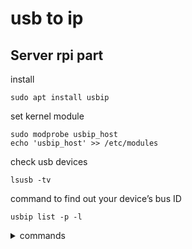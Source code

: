 # usb to ip 

## Server rpi part
install 
```
sudo apt install usbip
```

set kernel module 
```
sudo modprobe usbip_host
echo 'usbip_host' >> /etc/modules
```
check usb devices
```
lsusb -tv
```
command to find out your device’s bus ID
```
usbip list -p -l
```
<details>
  <summary>commands </summary>
  ```
pi@raspberrypi:~ $ lsusb -tv
/:  Bus 01.Port 1: Dev 1, Class=root_hub, Driver=dwc2/1p, 480M
    ID 1d6b:0002 Linux Foundation 2.0 root hub
    |__ Port 1: Dev 2, If 0, Class=Hub, Driver=hub/4p, 480M
        ID 0424:2514 Microchip Technology, Inc. (formerly SMSC) USB 2.0 Hub
        |__ Port 1: Dev 3, If 0, Class=Hub, Driver=hub/3p, 480M
            ID 0424:2514 Microchip Technology, Inc. (formerly SMSC) USB 2.0 Hub
            |__ Port 1: Dev 4, If 0, Class=Vendor Specific Class, Driver=lan78xx, 480M
                ID 0424:7800 Microchip Technology, Inc. (formerly SMSC) 
        |__ Port 3: Dev 5, If 0, Class=Vendor Specific Class, Driver=, 12M
            ID 1a86:5512 QinHeng Electronics CH341 in EPP/MEM/I2C mode, EPP/I2C adapter
pi@raspberrypi:~ $ usbip list -p -l
busid=1-1.1.1#usbid=0424:7800#
busid=1-1.3#usbid=1a86:5512#
pi@raspberrypi:~ $ sudo usbip bind --busid=1-1.3
usbip: info: bind device on busid 1-1.3: complete

```
</details>

run share usb 
```
sudo usbipd
```
<details>
  <summary>sudo usbipd </summary>
```
pi@raspberrypi:~ $ sudo usbipd
usbipd: info: starting usbipd (usbip-utils 2.0)
usbipd: info: listening on 0.0.0.0:3240
usbipd: info: listening on :::3240

```
</details>

## Client ubuntu

install
```
sudo apt install linux-tools-5.19.0-42-generic
```

run client 
```
sudo usbip attach -r 10.77.47.49 -b 1-1.3
```
<details>
  <summary>lsusb -tv </summary>
  ```
rustam@nb-ubuntu-02:~/sh_scripts/docker_usb$ lsusb -tv
/:  Bus 06.Port 1: Dev 1, Class=root_hub, Driver=vhci_hcd/8p, 5000M
    ID 1d6b:0003 Linux Foundation 3.0 root hub
/:  Bus 05.Port 1: Dev 1, Class=root_hub, Driver=vhci_hcd/8p, 480M
    ID 1d6b:0002 Linux Foundation 2.0 root hub
    |__ Port 1: Dev 2, If 0, Class=Vendor Specific Class, Driver=i2c-ch341-usb, 12M
        ID 1a86:5512 QinHeng Electronics CH341 in EPP/MEM/I2C mode, EPP/I2C adapter
```
</details>
